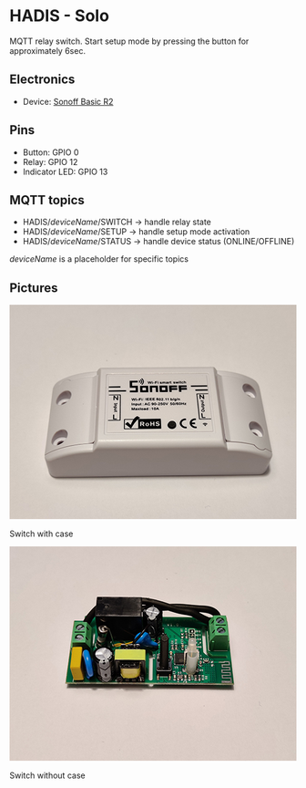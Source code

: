 # HADIS - Solo

MQTT relay switch.
Start setup mode by pressing the button for approximately 6sec.

## Electronics
* Device: [Sonoff Basic R2](https://sonoff.tech/product/wifi-diy-smart-switches/basicr2)

## Pins
* Button: GPIO 0
* Relay: GPIO 12
* Indicator LED: GPIO 13

## MQTT topics
* HADIS/*deviceName*/SWITCH -> handle relay state
* HADIS/*deviceName*/SETUP -> handle setup mode activation
* HADIS/*deviceName*/STATUS -> handle device status (ONLINE/OFFLINE)

*deviceName* is a placeholder for specific topics

## Pictures

![Solo front](./assets/Thumb/Solo-Front.jpg)

Switch with case

![Solo inside](./assets/Thumb/Solo-Inside.jpg)

Switch without case
